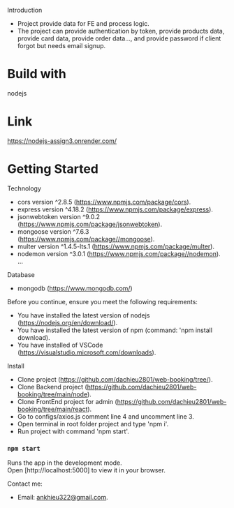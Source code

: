 Introduction 

 - Project provide data for FE and process logic.
 - The project can provide authentication by token, provide products data, provide card data, provide order data..., and provide password if client forgot but needs email signup.  

# Build with

  nodejs

# Link

  https://nodejs-assign3.onrender.com/
 
# Getting Started 

Technology

 - cors version ^2.8.5 (https://www.npmjs.com/package/cors).
 - express version ^4.18.2 (https://www.npmjs.com/package/express).
 - jsonwebtoken version ^9.0.2 (https://www.npmjs.com/package/jsonwebtoken).
 - mongoose version ^7.6.3 (https://www.npmjs.com/package//mongoose).
 - multer version ^1.4.5-lts.1 (https://www.npmjs.com/package/multer).
 - nodemon version ^3.0.1 (https://www.npmjs.com/package//nodemon).
 ...

Database

 - mongodb (https://www.mongodb.com/)

Before you continue, ensure you meet the following requirements:

 - You have installed the latest version of nodejs (https://nodejs.org/en/download/).
 - You have installed the latest version of npm (command: 'npm install download).
 - You have installed of VSCode (https://visualstudio.microsoft.com/downloads).

Install

 - Clone project (https://github.com/dachieu2801/web-booking/tree/).
 - Clone Backend project (https://github.com/dachieu2801/web-booking/tree/main/node).
 - Clone FrontEnd project for admin (https://github.com/dachieu2801/web-booking/tree/main/react).
 - Go to configs/axios.js comment line 4 and uncomment line 3.
 - Open terminal in root folder project and type 'npm i'.
 - Run project with command 'npm start'.

### `npm start`

Runs the app in the development mode.\
Open [http://localhost:5000] to view it in your browser.

Contact me:

 - Email: ankhieu322@gmail.com.